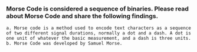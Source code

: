 ### Morse Code is considered a sequence of binaries. Please read about Morse Code and share the following findings.
    a. Morse code is a method used to encode text characters as a sequence of two different signal durations, normally a dot and a dash. A dot is one unit of whatever the basic measurement, and a dash is three units. 
    b. Morse Code was developed by Samuel Morse.